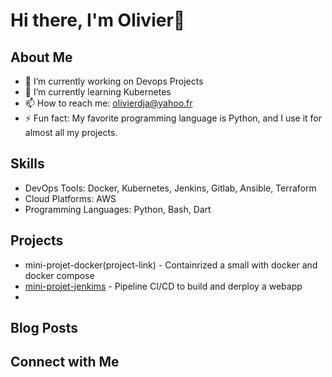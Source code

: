 # Hi there, I'm Olivier👋

## About Me
- 🔭 I’m currently working on Devops Projects
- 🌱 I’m currently learning Kubernetes
- 📫 How to reach me: olivierdja@yahoo.fr
- ⚡ Fun fact: My favorite programming language is Python, and I use it for almost all my projects.


## Skills
- DevOps Tools:  Docker, Kubernetes, Jenkins, Gitlab, Ansible, Terraform
- Cloud Platforms: AWS
- Programming Languages: Python, Bash, Dart
  

## Projects
- mini-projet-docker(project-link) - Containrized a small with docker and docker compose
- [mini-projet-jenkims](project-link) - Pipeline CI/CD to build and derploy a webapp
- 


## Blog Posts


## Connect with Me


